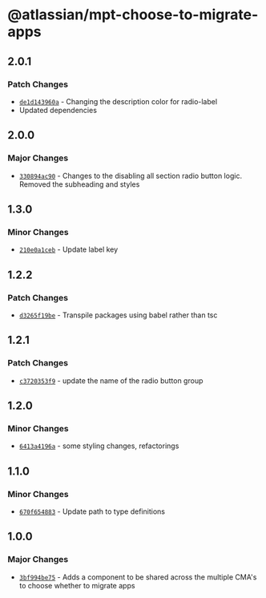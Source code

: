 # @atlassian/mpt-choose-to-migrate-apps

## 2.0.1

### Patch Changes

- [`de1d143960a`](https://bitbucket.org/atlassian/atlassian-frontend/commits/de1d143960a) - Changing the description color for radio-label
- Updated dependencies

## 2.0.0

### Major Changes

- [`330894ac90`](https://bitbucket.org/atlassian/atlassian-frontend/commits/330894ac90) - Changes to the disabling all section radio button logic. Removed the subheading and styles

## 1.3.0

### Minor Changes

- [`210e0a1ceb`](https://bitbucket.org/atlassian/atlassian-frontend/commits/210e0a1ceb) - Update label key

## 1.2.2

### Patch Changes

- [`d3265f19be`](https://bitbucket.org/atlassian/atlassian-frontend/commits/d3265f19be) - Transpile packages using babel rather than tsc

## 1.2.1

### Patch Changes

- [`c3720353f9`](https://bitbucket.org/atlassian/atlassian-frontend/commits/c3720353f9) - update the name of the radio button group

## 1.2.0

### Minor Changes

- [`6413a4196a`](https://bitbucket.org/atlassian/atlassian-frontend/commits/6413a4196a) - some styling changes, refactorings

## 1.1.0

### Minor Changes

- [`670f654883`](https://bitbucket.org/atlassian/atlassian-frontend/commits/670f654883) - Update path to type definitions

## 1.0.0

### Major Changes

- [`3bf994be75`](https://bitbucket.org/atlassian/atlassian-frontend/commits/3bf994be75) - Adds a component to be shared across the multiple CMA's to choose whether to migrate apps
